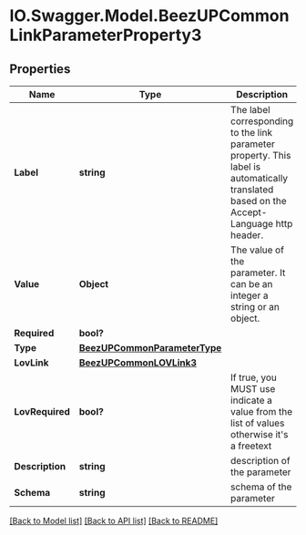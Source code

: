 # IO.Swagger.Model.BeezUPCommonLinkParameterProperty3
## Properties

Name | Type | Description | Notes
------------ | ------------- | ------------- | -------------
**Label** | **string** | The label corresponding to the link parameter property. This label is automatically translated based on the Accept-Language http header. | [optional] 
**Value** | **Object** | The value of the parameter. It can be an integer a string or an object. | [optional] 
**Required** | **bool?** |  | [optional] 
**Type** | [**BeezUPCommonParameterType**](BeezUPCommonParameterType.md) |  | 
**LovLink** | [**BeezUPCommonLOVLink3**](BeezUPCommonLOVLink3.md) |  | [optional] 
**LovRequired** | **bool?** | If true, you MUST use indicate a value from the list of values otherwise it&#39;s a freetext | [optional] 
**Description** | **string** | description of the parameter | [optional] 
**Schema** | **string** | schema of the parameter | [optional] 

[[Back to Model list]](../README.md#documentation-for-models) [[Back to API list]](../README.md#documentation-for-api-endpoints) [[Back to README]](../README.md)

